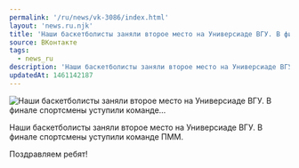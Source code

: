 ```yaml
---
permalink: '/ru/news/vk-3086/index.html'
layout: 'news.ru.njk'
title: 'Наши баскетболисты заняли второе место на Универсиаде ВГУ. В финале спортсмены уступили команде'
source: ВКонтакте
tags:
  - news_ru
description: 'Наши баскетболисты заняли второе место на Универсиаде ВГУ. В финале спортсмены уступили команде…'
updatedAt: 1461142187
---
```

![Наши баскетболисты заняли второе место на Универсиаде ВГУ. В финале спортсмены уступили команде…](https://sun9-74.userapi.com/impf/c631420/v631420484/2986d/84rgOKIEqPU.jpg?size=1280x853&quality=96&proxy=1&sign=84b64d6783618b29ff3b369397b02401&c_uniq_tag=NXOzZuua5EIg2q_rg-D5OnVFoOZfa-wqGZiRyWUSHh4&type=album)

Наши баскетболисты заняли второе место на Универсиаде ВГУ. В финале спортсмены уступили команде ПММ.

Поздравляем ребят!
